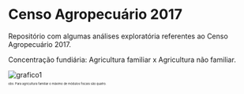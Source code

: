 # Censo Agropecuário 2017

Repositório com algumas análises exploratória referentes ao Censo Agropecuário 2017.

Concentração fundiária: Agricultura familiar x Agricultura não familiar.

<img src="https://i.ibb.co/WxLmKcS/grafico1.jpg" alt="grafico1" border="0">

<p style="font-size: 6px;">obs: Para agricultura familiar o máximo de módulos fiscais são quatro. </p>


